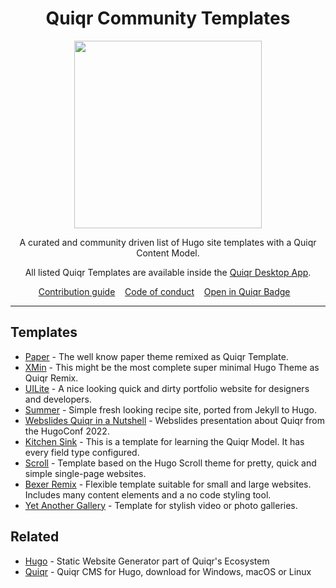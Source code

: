 <h1 align="center">Quiqr Community Templates</h1>

<p align="center">
<img src="https://quiqr.org/quir-community-templates-badge.svg" width="300"/>
</p>

<p align="center">
A curated and community driven list of Hugo site templates with a Quiqr Content
Model.
</p>

<p align="center">
All listed Quiqr Templates are available inside the <a href="https://quiqr.org">Quiqr Desktop App</a>.
</p>

<p align="center">
  <a href="contributing.md">Contribution guide</a>&nbsp;&nbsp;&nbsp;
  <a href="code-of-conduct.md">Code of conduct</a>&nbsp;&nbsp;&nbsp;
  <a href="open-in-quiqr-badge.md">Open in Quiqr Badge</a>&nbsp;&nbsp;&nbsp;
</p>

---

## Templates

- [Paper](https://github.com/mipmip/quiqr-paper-themed-template) - The well know paper theme remixed as Quiqr Template.
- [XMin](https://github.com/mipmip/quiqr-xmin-template) - This might be the most complete super minimal Hugo Theme as Quiqr Remix.
- [UILite](https://github.com/mipmip/quiqr-uilite-template) - A nice looking quick and dirty portfolio website for designers and developers.
- [Summer](https://github.com/mipmip/summer-qremix) - Simple fresh looking recipe site, ported from Jekyll to Hugo.
- [Webslides Quiqr in a Nutshell](https://github.com/quiqr/quiqr-hugoconf2022-webslides) - Webslides presentation about Quiqr from the HugoConf 2022.
- [Kitchen Sink](https://github.com/quiqr/quiqr-template-kitchen-sink) - This is a template for learning the Quiqr Model. It has every field type configured.
- [Scroll](https://github.com/mipmip/quiqr-scroll-template) - Template based on the Hugo Scroll theme for pretty, quick and simple single-page websites.
- [Bexer Remix](https://github.com/wearetechnative/quiqr-template-bexer-remix) - Flexible template suitable for small and large websites. Includes many content elements and a no code styling tool.
- [Yet Another Gallery](https://github.com/mipmip/quiqr-yet-another-gallery-template) - Template for stylish video or photo galleries.

## Related

- [Hugo](https://gohugo.io/) - Static Website Generator part of Quiqr's Ecosystem
- [Quiqr](https://quiqr.org/) - Quiqr CMS for Hugo, download for Windows, macOS or Linux
